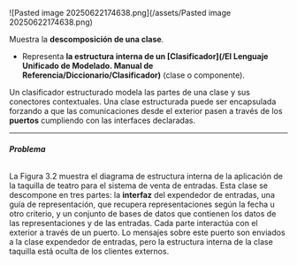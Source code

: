 ![Pasted image 20250622174638.png](/assets/Pasted image 20250622174638.png)

Muestra la **descomposición de una clase**.

- Representa **la estructura interna de un [Clasificador](/El Lenguaje Unificado de Modelado. Manual de Referencia/Diccionario/Clasificador)** (clase o componente).

Un clasificador estructurado modela las partes de una clase y sus conectores contextuales. 
Una clase estructurada puede ser encapsulada forzando a que las comunicaciones desde el exterior pasen a través de los **puertos** cumpliendo con las interfaces declaradas.
****
###### **Problema**
La Figura 3.2 muestra el diagrama de estructura interna de la aplicación de la taquilla de teatro para el sistema de venta de entradas. Esta clase se descompone en tres partes: la **interfaz** del expendedor de entradas, una guía de representación, que recupera representaciones según la fecha u otro criterio, y un conjunto de bases de datos que contienen los datos de las representaciones y de las entradas. Cada parte interactúa con el exterior a través de un puerto. Lo mensajes sobre este puerto son enviados a la clase expendedor de entradas, pero la estructura interna de la clase taquilla está oculta de los clientes externos.